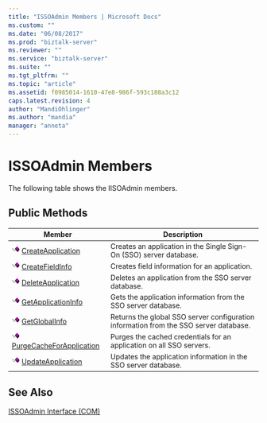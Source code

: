 ```yaml
---
title: "ISSOAdmin Members | Microsoft Docs"
ms.custom: ""
ms.date: "06/08/2017"
ms.prod: "biztalk-server"
ms.reviewer: ""
ms.service: "biztalk-server"
ms.suite: ""
ms.tgt_pltfrm: ""
ms.topic: "article"
ms.assetid: f0985014-1610-47e8-986f-593c188a3c12
caps.latest.revision: 4
author: "MandiOhlinger"
ms.author: "mandia"
manager: "anneta"
---
```

# ISSOAdmin Members
The following table shows the IISOAdmin members.  
  
## Public Methods  
  
|Member|Description|  
|------------|-----------------|  
|![](../core/media/pubmethod.gif "pubmethod") [CreateApplication](../core/issoadmin-createapplication-method.md)|Creates an application in the Single Sign-On (SSO) server database.|  
|![](../core/media/pubmethod.gif "pubmethod") [CreateFieldInfo](../core/issoadmin-createfieldinfo-method.md)|Creates field information for an application.|  
|![](../core/media/pubmethod.gif "pubmethod") [DeleteApplication](../core/issoadmin-deleteapplication-method.md)|Deletes an application from the SSO server database.|  
|![](../core/media/pubmethod.gif "pubmethod") [GetApplicationInfo](../core/issoadmin-getapplicationinfo-method.md)|Gets the application information from the SSO server database.|  
|![](../core/media/pubmethod.gif "pubmethod") [GetGlobalInfo](../core/issoadmin-getglobalinfo-method.md)|Returns the global SSO server configuration information from the SSO server database.|  
|![](../core/media/pubmethod.gif "pubmethod") [PurgeCacheForApplication](../core/issoadmin-purgecacheforapplication-method.md)|Purges the cached credentials for an application on all SSO servers.|  
|![](../core/media/pubmethod.gif "pubmethod") [UpdateApplication](../core/issoadmin-updateapplication-method.md)|Updates the application information in the SSO server database.|  
  
## See Also  
 [ISSOAdmin Interface (COM)](../core/issoadmin-interface-com.md)